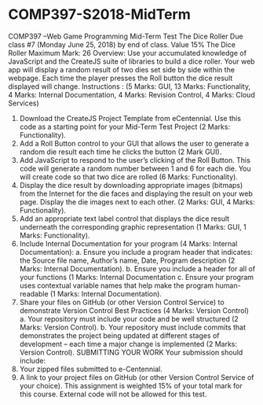 # COMP397-S2018-MidTerm
COMP397 –Web Game Programming
Mid-Term Test
The Dice Roller
Due class #7 (Monday June 25, 2018) by end of class.
Value 15%
The Dice Roller Maximum Mark: 26
Overview: Use your accumulated knowledge of JavaScript and the CreateJS suite of libraries to build a
dice roller. Your web app will display a random result of two dies set side by side within the webpage.
Each time the player presses the Roll button the dice result displayed will change.
Instructions :
(5 Marks: GUI, 13 Marks: Functionality, 4 Marks: Internal Documentation, 4 Marks: Revision
Control, 4 Marks: Cloud Services)
1. Download the CreateJS Project Template from eCentennial. Use this code as a starting point for
your Mid-Term Test Project (2 Marks: Functionality).
2. Add a Roll Button control to your GUI that allows the user to generate a random die result each
time he clicks the button (2 Mark GUI).
3. Add JavaScript to respond to the user’s clicking of the Roll Button. This code will generate a
random number between 1 and 6 for each die. You will create code so that two dice are rolled
(6 Marks: Functionality).
4. Display the dice result by downloading appropriate images (bitmaps) from the Internet for the
die faces and displaying the result on your web page. Display the die images next to each other.
(2 Marks: GUI, 4 Marks: Functionality).
5. Add an appropriate text label control that displays the dice result underneath the corresponding
graphic representation (1 Marks: GUI, 1 Marks: Functionality).
6. Include Internal Documentation for your program (4 Marks: Internal Documentation):
a. Ensure you include a program header that indicates: the Source file name, Author’s
name, Date, Program description (2 Marks: Internal Documentation).
b. Ensure you include a header for all of your functions (1 Marks: Internal Documentation
c. Ensure your program uses contextual variable names that help make the program
human-readable (1 Marks: Internal Documentation).
7. Share your files on GitHub (or other Version Control Service) to demonstrate Version Control
Best Practices (4 Marks: Version Control)
a. Your repository must include your code and be well structured (2 Marks: Version
Control).
b. Your repository must include commits that demonstrates the project being updated at
different stages of development – each time a major change is implemented (2 Marks:
Version Control).
SUBMITTING YOUR WORK
Your submission should include:
1. Your zipped files submitted to e-Centennial.
2. A link to your project files on GitHub (or other Version Control Service of your choice).
This assignment is weighted 15% of your total mark for this course.
External code will not be allowed for this test.
